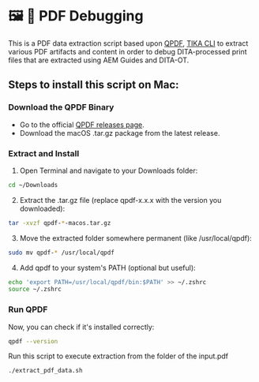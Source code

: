 # 🖼️ 🐞 PDF Debugging

This is a PDF data extraction script based upon [QPDF](https://qpdf.readthedocs.io/en/stable/installation.html#build-instructions), [TIKA CLI](https://tika.apache.org/1.4/gettingstarted.html) to extract various PDF artifacts and content in order to debug DITA-processed print files that are extracted using AEM Guides and DITA-OT.

## Steps to install this script on Mac:

### Download the QPDF Binary
- Go to the official [QPDF releases page](https://github.com/qpdf/qpdf/releases).
- Download the macOS .tar.gz package from the latest release.
### Extract and Install
1. Open Terminal and navigate to your Downloads folder:
```bash
cd ~/Downloads
```
2. Extract the .tar.gz file (replace qpdf-x.x.x with the version you downloaded):
```bash
tar -xvzf qpdf-*-macos.tar.gz
```
3. Move the extracted folder somewhere permanent (like /usr/local/qpdf):
```bash
sudo mv qpdf-* /usr/local/qpdf
```
4. Add qpdf to your system's PATH (optional but useful):
```bash
echo 'export PATH=/usr/local/qpdf/bin:$PATH' >> ~/.zshrc
source ~/.zshrc
```
### Run QPDF
Now, you can check if it's installed correctly:

```bash
qpdf --version
```

Run this script to execute extraction from the folder of the input.pdf

`./extract_pdf_data.sh`
